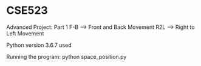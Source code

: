 # CSE523
Advanced Project: Part 1
F-B --> Front and Back Movement
R2L --> Right to Left Movement

Python version 3.6.7 used

Running the program: 
python space_position.py

